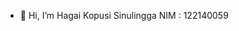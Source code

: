 - 👋 Hi, I’m Hagai Kopusi Sinulingga
NIM : 122140059

<!---
Hagaikopusi/Hagaikopusi is a ✨ special ✨ repository because its `README.md` (this file) appears on your GitHub profile.
You can click the Preview link to take a look at your changes.
--->
